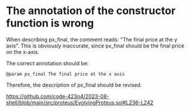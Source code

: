# The annotation of the constructor function is wrong
When describing px_final, the comment reads: "The final price at the y axis". This is obviously inaccurate, since px_final should be the final price on the x-axis.

The correct annotation should be:
```solidity
@param px_final The final price at the x axis
```

Therefore, the description of px_final should be revised.

https://github.com/code-423n4/2023-08-shell/blob/main/src/proteus/EvolvingProteus.sol#L236-L242